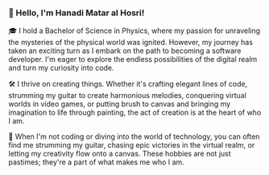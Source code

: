 ### 👋 Hello, I'm Hanadi Matar al Hosri!

🎓 I hold a Bachelor of Science in Physics, where my passion for unraveling the mysteries of the physical world was ignited. However, my journey has taken an exciting turn as I embark on the path to becoming a software developer. I'm eager to explore the endless possibilities of the digital realm and turn my curiosity into code.

🛠️ I thrive on creating things. Whether it's crafting elegant lines of code, strumming my guitar to create harmonious melodies, conquering virtual worlds in video games, or putting brush to canvas and bringing my imagination to life through painting, the act of creation is at the heart of who I am.

🎸 When I'm not coding or diving into the world of technology, you can often find me strumming my guitar, chasing epic victories in the virtual realm, or letting my creativity flow onto a canvas. These hobbies are not just pastimes; they're a part of what makes me who I am.
